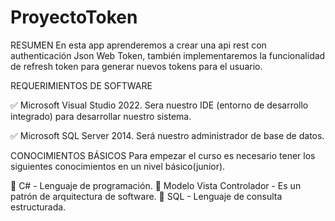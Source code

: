 # ProyectoToken

RESUMEN
En esta app aprenderemos a crear una api rest con authenticación Json Web Token, también implementaremos la funcionalidad de refresh token para generar nuevos tokens para el usuario.

REQUERIMIENTOS DE SOFTWARE

✅ Microsoft Visual Studio 2022.
Sera nuestro IDE (entorno de desarrollo integrado) para desarrollar nuestro sistema.

✅ Microsoft SQL Server 2014.
Será nuestro administrador de base de datos.

CONOCIMIENTOS BÁSICOS
Para empezar el curso es necesario tener los siguientes conocimientos en un nivel básico(junior).

🎯 C# - Lenguaje de programación.
🎯 Modelo Vista Controlador -  Es un patrón de arquitectura de software.
🎯 SQL - Lenguaje de consulta estructurada.
